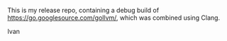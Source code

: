 This is my release repo, containing a debug build of https://go.googlesource.com/gollvm/, which was combined using Clang.

Ivan